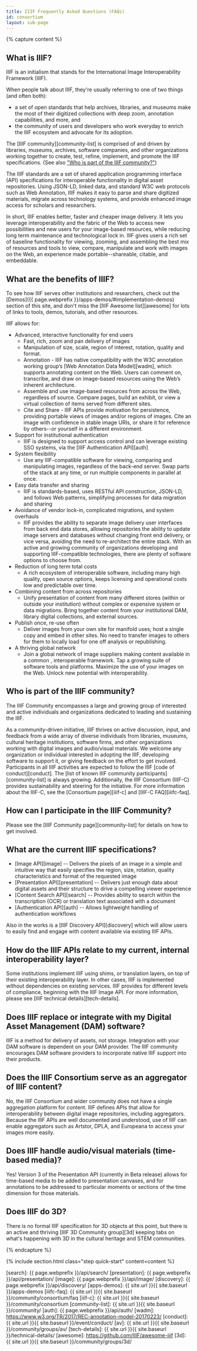 ```yaml
---
title: IIIF Frequently Asked Questions (FAQs)
id: consortium
layout: sub-page
---
```


<!-- {% include section.html class="step community-driven" content=content %} -->

{% capture content %}

## What is IIIF?

IIIF is an initialism that stands for the International Image Interoperability Framework (IIIF). 

When people talk about IIIF, they're usually referring to one of two things (and often both):

- a set of open standards that help archives, libraries, and museums make the most of their digitized collections with deep zoom, annotation capabilities, and more, and
- the community of users and developers who work everyday to enrich the IIIF ecosystem and advocate for its adoption.

The [IIIF community][community-list] is comprised of and driven by libraries, museums, archives, software companies, and other organizations working together to create, test, refine, implement, and promote the IIIF specifications. (See also ["Who is part of the IIIF community?"](#who-is-part-of-the-iiif-community))

The IIIF standards are a set of shared application programming interface (API) specifications for interoperable functionality in digital asset repositories. Using JSON-LD, linked data, and standard W3C web protocols such as Web Annotation, IIIF makes it easy to parse and share digitized materials, migrate across technology systems, and provide enhanced image access for scholars and researchers. 

In short, IIIF enables better, faster and cheaper image delivery. It lets you leverage interoperability and the fabric of the Web to access new possibilities and new users for your image-based resources, while reducing long term maintenance and technological lock in. IIIF gives users a rich set of baseline functionality for viewing, zooming, and assembling the best mix of resources and tools to view, compare, manipulate and work with images on the Web, an experience made portable--shareable, citable, and embeddable. 

## What are the benefits of IIIF?

To see how IIIF serves other institutions and researchers, check out the [Demos]({{ page.webprefix }}/apps-demos/#implementation-demos) section of this site, and don't miss the [IIIF Awesome list][awesome] for lots of links to tools, demos, tutorials, and other resources.

IIIF allows for:

 * Advanced, interactive functionality for end users
    * Fast, rich, zoom and pan delivery of images
    * Manipulation of size, scale, region of interest, rotation, quality and format.
    * Annotation - IIIF has native compatibility with the W3C annotation working group’s [Web Annotation Data Model][wadm], which supports annotating content on the Web. Users can comment on, transcribe, and draw on image-based resources using the Web’s inherent architecture.
    * Assemble and use image-based resources from across the Web, regardless of source. Compare pages, build an exhibit, or view a virtual collection of items served from different sites.
    * Cite and Share - IIIF APIs provide motivation for persistence, providing portable views of images and/or regions of images. Cite an image with confidence in stable image URIs, or share it for reference by others--or yourself in a different environment.
 * Support for institutional authentication
    * IIIF is designed to support access control and can leverage existing SSO systems, via the [IIIF Authentication API][auth]
 * System flexibility
   * Use any IIIF-compatible software for viewing, comparing and manipulating images, regardless of the back-end server. Swap parts of the stack at any time, or run multiple components in parallel at once.
 * Easy data transfer and sharing
    * IIIF is standards-based, uses RESTful API construction, JSON-LD, and follows Web patterns, simplifying processes for data migration and sharing
 * Avoidance of vendor lock-in, complicated migrations, and system overhauls
    * IIIF provides the ability to separate image delivery user interfaces from back end data stores, allowing repositories the ability to update image servers and databases without changing front end delivery, or vice versa, avoiding the need to re-architect the entire stack. With an active and growing community of organizations developing and supporting IIIF-compatible technologies, there are plenty of software options to choose from.
 * Reduction of long term total costs
    * A rich ecosystem of interoperable software, including many high quality, open source options, keeps licensing and operational costs low and predictable over time.
 * Combining content from across repositories
    * Unify presentation of content from many different stores (within or outside your institution) without complex or expensive system or data migrations. Bring together content from your institutional DAM, library digital collections, and external sources.
 * Publish once, re-use often
    * Deliver images from your own site for manifold uses; host a single copy and embed in other sites. No need to transfer images to others for them to locally load for one off analysis or republishing.  
 * A thriving global network
    * Join a global network of image suppliers making content available in a common , interoperable framework. Tap a growing suite of software tools and platforms. Maximize the use of your images on the Web. Unlock new potential with interoperability.

## Who is part of the IIIF community?

The IIIF Community encompasses a large and growing group of interested and active individuals and organizations dedicated to leading and sustaining the IIIF. 
 
As a community-driven initiative, IIIF thrives on active discussion, input, and feedback from a wide array of diverse individuals from libraries, museums, cultural heritage institutions, software firms, and other organizations working with digital images and audio/visual materials. We welcome any organization or individual interested in adopting the IIIF, developing software to support it, or giving feedback on the effort to get involved. Participants in all IIIF activities are expected to follow the IIIF [code of conduct][conduct]. The [list of known IIIF community participants][community-list] is always growing. Additionally, the IIIF Consortium (IIIF-C) provides sustainability and steering for the initiative. For more information about the IIIF-C, see the [Consortium page][iiif-c] and [IIIF-C FAQ][iiifc-faq].

## How can I participate in the IIIF Community?

Please see the [IIIF Community page][community-list] for details on how to get involved.

## What are the current IIIF specifications?

 * [Image API][image] -- Delivers the pixels of an image in a simple and intuitive way that easily specifies the region, size, rotation, quality characteristics and format of the requested image
 * [Presentation API][presentation] -- Delivers just enough data about digital assets and their structure to drive a compelling viewer experience
 * [Content Search API][search] -- Provides ability to search within the transcription (OCR) or translation text associated with a document
 * [Authentication API][auth] -- Allows lightweight handling of authentication workflows

Also in the works is a [IIIF Discovery API][discovery] which will allow users to easily find and engage with content available via existing IIIF APIs.

##  How do the IIIF APIs relate to my current, internal interoperability layer?

Some institutions implement IIIF using shims, or translation layers, on top of their existing interoperability layer.  In other cases, IIIF is implemented without dependencies on existing services. IIIF provides for different levels of compliance, beginning with the IIIF Image API. For more information, please see [IIIF technical details][tech-details].  

## Does IIIF replace or integrate with my Digital Asset Management (DAM) software?

IIIF is a method for delivery of assets, not storage. Integration with your DAM software is dependent on your DAM provider. The IIIF community encourages DAM software providers to incorporate native IIIF support into their products.

## Does the IIIF Consortium serve as an aggregator of IIIF content?

No, the IIIF Consortium and wider community does not have a single aggregation platform for content.  IIIF defines APIs that allow for interoperability between digital image repositories, including aggregators.  Because the IIIF APIs are well documented and understood, use of IIIF can enable aggregators such as Artstor, DPLA, and Europeana to access your images more easily.  

## Does IIIF handle audio/visual materials (time-based media)?

Yes! Version 3 of the Presentation API (currently in Beta release) allows for time-based media to be added to presentation canvases, and for annotations to be addressed to particular moments or sections of the time dimension for those materials. 

## Does IIIF do 3D?

There is no formal IIIF specification for 3D objects at this point, but there is an active and thriving [IIIF 3D Community group][3d] keeping tabs on what's happening with 3D in the cultural heritage and STEM communities.


{% endcapture %}

{% include section.html class="step quick-start" content=content %}

[search]: {{ page.webprefix }}/api/search/
[presentation]: {{ page.webprefix }}/api/presentation/
[image]: {{ page.webprefix }}/api/image/
[discovery]: {{ page.webprefix }}/api/discovery/
[apps-demos]: {{ site.url }}{{ site.baseurl }}/apps-demos
[iiifc-faq]: {{ site.url }}{{ site.baseurl }}/community/consortium/faq
[iiif-c]: {{ site.url }}{{ site.baseurl }}/community/consortium
[community-list]: {{ site.url }}{{ site.baseurl }}/community/
[auth]: {{ page.webprefix }}/api/auth/
[wadm]: https://www.w3.org/TR/2017/REC-annotation-model-20170223/
[conduct]: {{ site.url }}{{ site.baseurl }}/event/conduct/
[av]: {{ site.url }}{{ site.baseurl }}/community/groups/av/
[tech-details]: {{ site.url }}{{ site.baseurl }}/technical-details/
[awesome]: https://github.com/IIIF/awesome-iiif
[3d]: {{ site.url }}{{ site.baseurl }}/community/groups/3d/